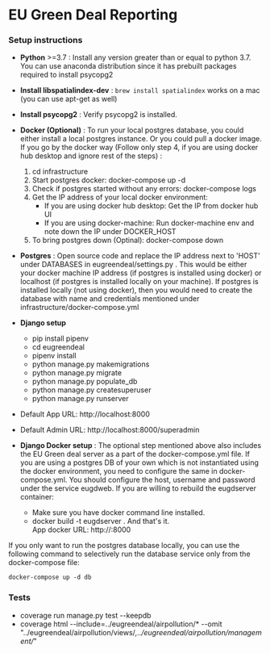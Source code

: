 # EU Green Deal Reporting

### Setup instructions

* **Python** >=3.7 : Install any version greater than or equal to python 3.7. You can use anaconda distribution since
it has prebuilt packages required to install psycopg2
* **Install libspatialindex-dev** : ``brew install spatialindex`` works on a mac (you can use apt-get as well)
* **Install psycopg2** : Verify psycopg2 is installed.
* **Docker (Optional)** : To run your local postgres database, you could either install a local postgres instance.
Or you could pull a docker image. If you go by the docker way (Follow only step 4, if you are using docker hub 
desktop and ignore rest of the steps) :
    1. cd infrastructure
    2. Start postgres docker: docker-compose up -d
    3. Check if postgres started without any errors: docker-compose logs
    4. Get the IP address of your local docker environment: 
        * If you are using docker hub desktop: Get the IP from docker hub UI
        * If you are using docker-machine: Run docker-machine env and note down the IP under DOCKER_HOST
    5. To bring postgres down (Optinal): docker-compose down
* **Postgres** : Open source code and replace the IP address next to 'HOST' under DATABASES in 
eugreendeal/settings.py . This would be either your docker machine IP address (if postgres is installed using docker) 
or localhost (if postgres is installed locally on your machine). If postgres is installed locally (not using docker),
then you would need to create the database with name and credentials mentioned under infrastructure/docker-compose.yml  
       
* **Django setup** 
	* pip install pipenv
	* cd eugreendeal
	* pipenv install
	* python manage.py makemigrations
	* python manage.py migrate
	* python manage.py populate_db
	* python manage.py createsuperuser 
	* python manage.py runserver

* Default App URL: http://localhost:8000
* Default Admin URL: http://localhost:8000/superadmin

* **Django Docker setup** : The optional step mentioned above also includes the EU Green deal server as a part of the 
docker-compose.yml file. If you are using a postgres DB of your own which is not instantiated using the docker 
environment, you need to configure the same in docker-compose.yml. You should configure the host, username and password 
under the service eugdweb.
If you are willing to rebuild the eugdserver container:
    * Make sure you have docker command line installed.
    * docker build -t eugdserver .
And that's it.    
App docker URL: http://<docker-machine-ip>:8000

If you only want to run the postgres database locally, you can use the following command to selectively run the database service only from the docker-compose file:

`docker-compose up -d db`

### **Tests**
* coverage run manage.py test --keepdb
* coverage html --include=../eugreendeal/airpollution/* --omit "../eugreendeal/airpollution/views/*,../eugreendeal/airpollution/management/*"

 

 
